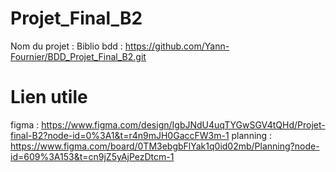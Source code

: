 # Projet_Final_B2
Nom du projet : Biblio
bdd : https://github.com/Yann-Fournier/BDD_Projet_Final_B2.git

# Lien utile
figma : https://www.figma.com/design/IgbJNdU4uqTYGwSGV4tQHd/Projet-final-B2?node-id=0%3A1&t=r4n9mJH0GaccFW3m-1
planning : https://www.figma.com/board/0TM3ebgbFlYak1q0id02mb/Planning?node-id=609%3A153&t=cn9jZ5yAjPezDtcm-1

